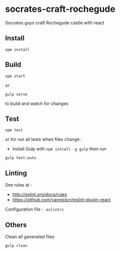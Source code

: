 # socrates-craft-rochegude

Socrates guys craft Rochegude castle with react

## Install

```shell
npm install
```


## Build


```shell
npm start
```

or

```shell
gulp serve
```

to build and watch for changes


## Test

```shell
npm test
```

or for run all tests when files change :

- Install Gulp with `npm install -g gulp` then run

```shell
gulp test:auto
```


## Linting

See rules at :

- http://eslint.org/docs/rules
- https://github.com/yannickcr/eslint-plugin-react

Configuration file : `.eslintrc`


## Others

Clean all generated files

```shell
gulp clean
```
